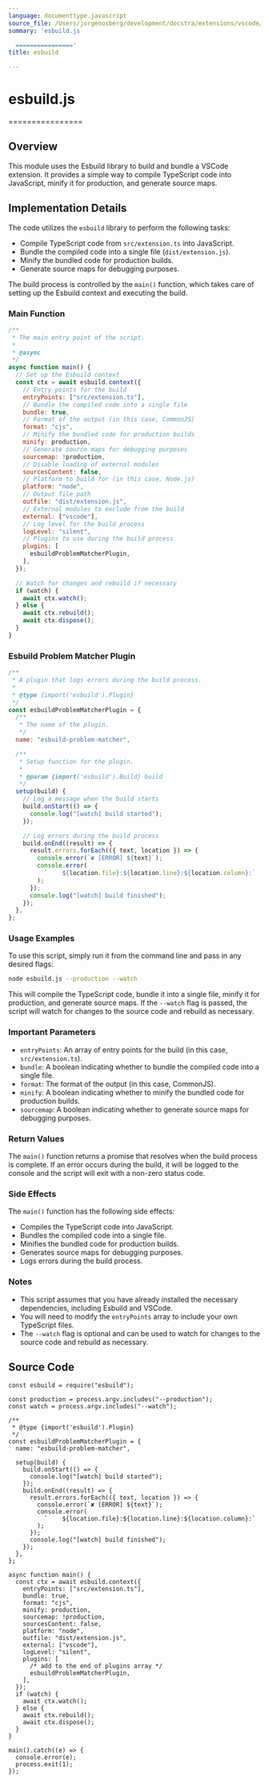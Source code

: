 ```yaml
---
language: documenttype.javascript
source_file: /Users/jorgenosberg/development/docstra/extensions/vscode/esbuild.js
summary: 'esbuild.js

  ================'
title: esbuild

---
```


# esbuild.js
================

Overview
--------

This module uses the Esbuild library to build and bundle a VSCode extension. It provides a simple way to compile TypeScript code into JavaScript, minify it for production, and generate source maps.

Implementation Details
--------------------

The code utilizes the `esbuild` library to perform the following tasks:

*   Compile TypeScript code from `src/extension.ts` into JavaScript.
*   Bundle the compiled code into a single file (`dist/extension.js`).
*   Minify the bundled code for production builds.
*   Generate source maps for debugging purposes.

The build process is controlled by the `main()` function, which takes care of setting up the Esbuild context and executing the build.

### Main Function

```javascript
/**
 * The main entry point of the script.
 *
 * @async
 */
async function main() {
  // Set up the Esbuild context
  const ctx = await esbuild.context({
    // Entry points for the build
    entryPoints: ["src/extension.ts"],
    // Bundle the compiled code into a single file
    bundle: true,
    // Format of the output (in this case, CommonJS)
    format: "cjs",
    // Minify the bundled code for production builds
    minify: production,
    // Generate source maps for debugging purposes
    sourcemap: !production,
    // Disable loading of external modules
    sourcesContent: false,
    // Platform to build for (in this case, Node.js)
    platform: "node",
    // Output file path
    outfile: "dist/extension.js",
    // External modules to exclude from the build
    external: ["vscode"],
    // Log level for the build process
    logLevel: "silent",
    // Plugins to use during the build process
    plugins: [
      esbuildProblemMatcherPlugin,
    ],
  });

  // Watch for changes and rebuild if necessary
  if (watch) {
    await ctx.watch();
  } else {
    await ctx.rebuild();
    await ctx.dispose();
  }
}
```

### Esbuild Problem Matcher Plugin

```javascript
/**
 * A plugin that logs errors during the build process.
 *
 * @type {import('esbuild').Plugin}
 */
const esbuildProblemMatcherPlugin = {
  /**
   * The name of the plugin.
   */
  name: "esbuild-problem-matcher",

  /**
   * Setup function for the plugin.
   *
   * @param {import('esbuild').Build} build
   */
  setup(build) {
    // Log a message when the build starts
    build.onStart(() => {
      console.log("[watch] build started");
    });

    // Log errors during the build process
    build.onEnd((result) => {
      result.errors.forEach(({ text, location }) => {
        console.error(`✘ [ERROR] ${text}`);
        console.error(
          `    ${location.file}:${location.line}:${location.column}:`
        );
      });
      console.log("[watch] build finished");
    });
  },
};
```

### Usage Examples

To use this script, simply run it from the command line and pass in any desired flags:

```bash
node esbuild.js --production --watch
```

This will compile the TypeScript code, bundle it into a single file, minify it for production, and generate source maps. If the `--watch` flag is passed, the script will watch for changes to the source code and rebuild as necessary.

### Important Parameters

*   `entryPoints`: An array of entry points for the build (in this case, `src/extension.ts`).
*   `bundle`: A boolean indicating whether to bundle the compiled code into a single file.
*   `format`: The format of the output (in this case, CommonJS).
*   `minify`: A boolean indicating whether to minify the bundled code for production builds.
*   `sourcemap`: A boolean indicating whether to generate source maps for debugging purposes.

### Return Values

The `main()` function returns a promise that resolves when the build process is complete. If an error occurs during the build, it will be logged to the console and the script will exit with a non-zero status code.

### Side Effects

The `main()` function has the following side effects:

*   Compiles the TypeScript code into JavaScript.
*   Bundles the compiled code into a single file.
*   Minifies the bundled code for production builds.
*   Generates source maps for debugging purposes.
*   Logs errors during the build process.

### Notes

*   This script assumes that you have already installed the necessary dependencies, including Esbuild and VSCode.
*   You will need to modify the `entryPoints` array to include your own TypeScript files.
*   The `--watch` flag is optional and can be used to watch for changes to the source code and rebuild as necessary.


## Source Code

```documenttype.javascript
const esbuild = require("esbuild");

const production = process.argv.includes("--production");
const watch = process.argv.includes("--watch");

/**
 * @type {import('esbuild').Plugin}
 */
const esbuildProblemMatcherPlugin = {
  name: "esbuild-problem-matcher",

  setup(build) {
    build.onStart(() => {
      console.log("[watch] build started");
    });
    build.onEnd((result) => {
      result.errors.forEach(({ text, location }) => {
        console.error(`✘ [ERROR] ${text}`);
        console.error(
          `    ${location.file}:${location.line}:${location.column}:`
        );
      });
      console.log("[watch] build finished");
    });
  },
};

async function main() {
  const ctx = await esbuild.context({
    entryPoints: ["src/extension.ts"],
    bundle: true,
    format: "cjs",
    minify: production,
    sourcemap: !production,
    sourcesContent: false,
    platform: "node",
    outfile: "dist/extension.js",
    external: ["vscode"],
    logLevel: "silent",
    plugins: [
      /* add to the end of plugins array */
      esbuildProblemMatcherPlugin,
    ],
  });
  if (watch) {
    await ctx.watch();
  } else {
    await ctx.rebuild();
    await ctx.dispose();
  }
}

main().catch((e) => {
  console.error(e);
  process.exit(1);
});

```
